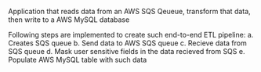 Application that  reads data from an AWS SQS Qeueue, transform that data, then write to a AWS MySQL database

Following steps are implemented to create such end-to-end ETL pipeline:
        a. Creates SQS queue
        b. Send data to AWS SQS queue
        c. Recieve data from SQS queue
        d. Mask user sensitive fields in the data recieved from SQS
        e. Populate AWS MySQL table with such data
